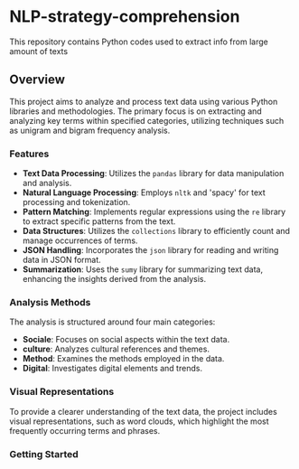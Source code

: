 # NLP-strategy-comprehension
This repository contains Python codes used to extract info from large amount of texts
## Overview

This project aims to analyze and process text data using various Python libraries and methodologies. The primary focus is on extracting and analyzing key terms within specified categories, utilizing techniques such as unigram and bigram frequency analysis. 

### Features

- **Text Data Processing**: Utilizes the `pandas` library for data manipulation and analysis.
- **Natural Language Processing**: Employs `nltk` and 'spacy' for text processing and tokenization.
- **Pattern Matching**: Implements regular expressions using the `re` library to extract specific patterns from the text.
- **Data Structures**: Utilizes the `collections` library to efficiently count and manage occurrences of terms.
- **JSON Handling**: Incorporates the `json` library for reading and writing data in JSON format.
- **Summarization**: Uses the `sumy` library for summarizing text data, enhancing the insights derived from the analysis.

### Analysis Methods

The analysis is structured around four main categories:
- **Sociale**: Focuses on social aspects within the text data.
- **culture**: Analyzes cultural references and themes.
- **Method**: Examines the methods employed in the data.
- **Digital**: Investigates digital elements and trends.

### Visual Representations

To provide a clearer understanding of the text data, the project includes visual representations, such as word clouds, which highlight the most frequently occurring terms and phrases.

### Getting Started
